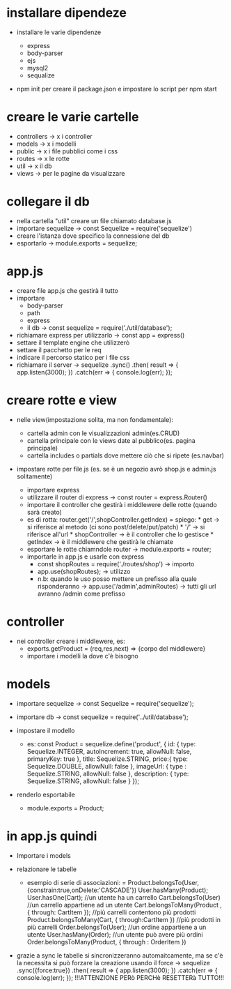 # installare dipendeze 
- installare le varie dipendenze
    + express
    + body-parser
    + ejs
    + mysql2
    + sequalize 

- npm init per creare il package.json e impostare lo script per npm start

# creare le varie cartelle
- controllers -> x i controller
- models -> x i modelli
- public -> x i file pubblici come i css
- routes -> x le rotte 
- util -> x il db
- views -> per le pagine da visualizzare 

# collegare il db 

- nella cartella "util" creare un file chiamato database.js
- importare sequelize -> const Sequelize = require('sequelize')
- creare l'istanza dove specifico la connessione del db 
- esportarlo -> module.exports = sequelize;

# app.js
- creare file app.js che gestirà il tutto
- importare
    + body-parser
    + path
    + express
    + il db -> const sequelize = require('./util/database');
- richiamare express per utilizzarlo -> const app = express()
- settare il template engine che utilizzerò
- settare il pacchetto per le req
- indicare il percorso statico per i file css
- richiamare il server -> 
                        sequelize
                        .sync()
                        .then( result => {
                        app.listen(3000);
                        })
                        .catch(err => {
                          console.log(err);
                        });

# creare rotte e view

- nelle view(impostazione solita, ma non fondamentale):
    + cartella admin con le visualizzazioni admin(es.CRUD)
    + cartella principale con le views date al pubblico(es. pagina principale)
    + cartella includes o partials dove mettere ciò che si ripete (es.navbar)

- impostare rotte per file.js (es. se è un negozio avrò shop.js e admin.js solitamente)
    + importare express
    + utilizzare il router di express -> const router = express.Router()
    + importare il controller che gestirà i middlewere delle rotte (quando sarà creato)
    + es di rotta: router.get('/',shopController.getIndex)
    = spiego: 
            * get -> si riferisce al metodo (ci sono post/delete/put/patch)
            * '/' -> si riferisce all'url
            * shopController -> è il controller che lo gestisce
            * getIndex -> è il middlewere che gestirà le chiamate
    + esportare le rotte chiamndole router -> module.exports = router; 
    + importarle in app.js e usarle con express 
        - const shopRoutes = require('./routes/shop') -> importo
        - app.use(shopRoutes); -> utilizzo 
        - n.b: quando le uso posso mettere un prefisso alla quale risponderanno 
        -> app.use('/admin',adminRoutes) -> tutti gli url avranno /admin come prefisso

# controller 

- nei controller creare i middlewere, es:
    + exports.getProduct = (req,res,next) => {corpo del middlewere}
    + importare i modelli la dove c'è bisogno 

# models

- importare sequelize -> const Sequelize = require('sequelize');
- importare db -> const sequelize = require('../util/database');
- impostare il modello 
    + es:  const Product = sequelize.define('product', {
      id: {
          type: Sequelize.INTEGER,
          autoIncrement: true,
          allowNull: false,
          primaryKey: true
      },
      title: Sequelize.STRING,
      price:{
        type: Sequelize.DOUBLE,
        allowNull: false
      },
      imageUrl: {
        type : Sequelize.STRING,
        allowNull: false
      },
      description: {
        type: Sequelize.STRING,
        allowNull: false
      }
    });

- renderlo esportabile
    + module.exports = Product;

# in app.js quindi
- Importare i models 
- relazionare le tabelle 
    + esempio di serie di associazioni: 
    = 
        Product.belongsTo(User, {constrain:true,onDelete:'CASCADE'})
        User.hasMany(Product);
        User.hasOne(Cart);    //un utente ha un carrello
        Cart.belongsTo(User)  //un carrello appartiene ad un utente
        Cart.belongsToMany(Product , { through: CartItem });  //più carrelli contentono più prodotti
        Product.belongsToMany(Cart, { through:CartItem })     //più prodotti in più carrelli
        Order.belongsTo(User);                                 //un ordine appartiene a un utente
        User.hasMany(Order);                                  //un utente può avere più ordini
        Order.belongsToMany(Product, { through : OrderItem })  

- grazie a sync le tabelle si sincronizzeranno automaitcamente, ma se c'è la necessita si può forzare la creazione usando il force -> 
                    sequelize
                    .sync({force:true})
                    .then( result => {
                    app.listen(3000);
                    })
                    .catch(err => {
                    console.log(err);
                    });
!!!ATTENZIONE PERò PERCHè RESETTERà TUTTO!!!

